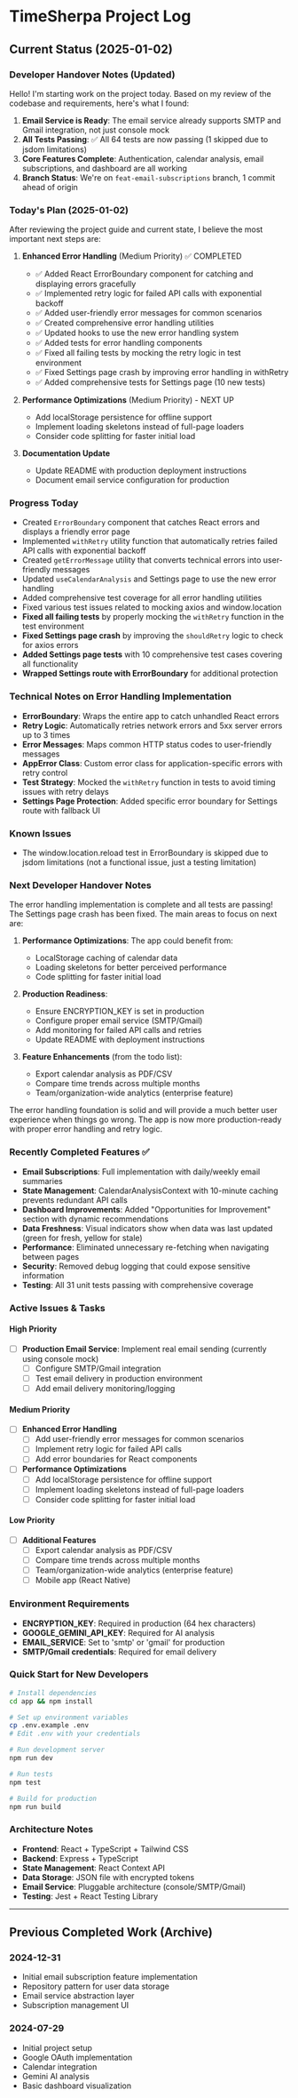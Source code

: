 # TimeSherpa Project Log

## Current Status (2025-01-02)

### Developer Handover Notes (Updated)
Hello! I'm starting work on the project today. Based on my review of the codebase and requirements, here's what I found:

1. **Email Service is Ready**: The email service already supports SMTP and Gmail integration, not just console mock
2. **All Tests Passing**: ✅ All 64 tests are now passing (1 skipped due to jsdom limitations)
3. **Core Features Complete**: Authentication, calendar analysis, email subscriptions, and dashboard are all working
4. **Branch Status**: We're on `feat-email-subscriptions` branch, 1 commit ahead of origin

### Today's Plan (2025-01-02)
After reviewing the project guide and current state, I believe the most important next steps are:

1. **Enhanced Error Handling** (Medium Priority) ✅ COMPLETED
   - ✅ Added React ErrorBoundary component for catching and displaying errors gracefully
   - ✅ Implemented retry logic for failed API calls with exponential backoff
   - ✅ Added user-friendly error messages for common scenarios
   - ✅ Created comprehensive error handling utilities
   - ✅ Updated hooks to use the new error handling system
   - ✅ Added tests for error handling components
   - ✅ Fixed all failing tests by mocking the retry logic in test environment
   - ✅ Fixed Settings page crash by improving error handling in withRetry
   - ✅ Added comprehensive tests for Settings page (10 new tests)

2. **Performance Optimizations** (Medium Priority) - NEXT UP
   - Add localStorage persistence for offline support
   - Implement loading skeletons instead of full-page loaders
   - Consider code splitting for faster initial load

3. **Documentation Update**
   - Update README with production deployment instructions
   - Document email service configuration for production

### Progress Today
- Created `ErrorBoundary` component that catches React errors and displays a friendly error page
- Implemented `withRetry` utility function that automatically retries failed API calls with exponential backoff
- Created `getErrorMessage` utility that converts technical errors into user-friendly messages
- Updated `useCalendarAnalysis` and Settings page to use the new error handling
- Added comprehensive test coverage for all error handling utilities
- Fixed various test issues related to mocking axios and window.location
- **Fixed all failing tests** by properly mocking the `withRetry` function in the test environment
- **Fixed Settings page crash** by improving the `shouldRetry` logic to check for axios errors
- **Added Settings page tests** with 10 comprehensive test cases covering all functionality
- **Wrapped Settings route with ErrorBoundary** for additional protection

### Technical Notes on Error Handling Implementation
- **ErrorBoundary**: Wraps the entire app to catch unhandled React errors
- **Retry Logic**: Automatically retries network errors and 5xx server errors up to 3 times
- **Error Messages**: Maps common HTTP status codes to user-friendly messages
- **AppError Class**: Custom error class for application-specific errors with retry control
- **Test Strategy**: Mocked the `withRetry` function in tests to avoid timing issues with retry delays
- **Settings Page Protection**: Added specific error boundary for Settings route with fallback UI

### Known Issues
- The window.location.reload test in ErrorBoundary is skipped due to jsdom limitations (not a functional issue, just a testing limitation)

### Next Developer Handover Notes
The error handling implementation is complete and all tests are passing! The Settings page crash has been fixed. The main areas to focus on next are:

1. **Performance Optimizations**: The app could benefit from:
   - LocalStorage caching of calendar data
   - Loading skeletons for better perceived performance
   - Code splitting for faster initial load

2. **Production Readiness**:
   - Ensure ENCRYPTION_KEY is set in production
   - Configure proper email service (SMTP/Gmail)
   - Add monitoring for failed API calls and retries
   - Update README with deployment instructions

3. **Feature Enhancements** (from the todo list):
   - Export calendar analysis as PDF/CSV
   - Compare time trends across multiple months
   - Team/organization-wide analytics (enterprise feature)

The error handling foundation is solid and will provide a much better user experience when things go wrong. The app is now more production-ready with proper error handling and retry logic.

### Recently Completed Features ✅
- **Email Subscriptions**: Full implementation with daily/weekly email summaries
- **State Management**: CalendarAnalysisContext with 10-minute caching prevents redundant API calls
- **Dashboard Improvements**: Added "Opportunities for Improvement" section with dynamic recommendations
- **Data Freshness**: Visual indicators show when data was last updated (green for fresh, yellow for stale)
- **Performance**: Eliminated unnecessary re-fetching when navigating between pages
- **Security**: Removed debug logging that could expose sensitive information
- **Testing**: All 31 unit tests passing with comprehensive coverage

### Active Issues & Tasks

#### High Priority
- [ ] **Production Email Service**: Implement real email sending (currently using console mock)
  - [ ] Configure SMTP/Gmail integration
  - [ ] Test email delivery in production environment
  - [ ] Add email delivery monitoring/logging

#### Medium Priority
- [ ] **Enhanced Error Handling**
  - [ ] Add user-friendly error messages for common scenarios
  - [ ] Implement retry logic for failed API calls
  - [ ] Add error boundaries for React components
  
- [ ] **Performance Optimizations**
  - [ ] Add localStorage persistence for offline support
  - [ ] Implement loading skeletons instead of full-page loaders
  - [ ] Consider code splitting for faster initial load

#### Low Priority
- [ ] **Additional Features**
  - [ ] Export calendar analysis as PDF/CSV
  - [ ] Compare time trends across multiple months
  - [ ] Team/organization-wide analytics (enterprise feature)
  - [ ] Mobile app (React Native)

### Environment Requirements
- **ENCRYPTION_KEY**: Required in production (64 hex characters)
- **GOOGLE_GEMINI_API_KEY**: Required for AI analysis
- **EMAIL_SERVICE**: Set to 'smtp' or 'gmail' for production
- **SMTP/Gmail credentials**: Required for email delivery

### Quick Start for New Developers
```bash
# Install dependencies
cd app && npm install

# Set up environment variables
cp .env.example .env
# Edit .env with your credentials

# Run development server
npm run dev

# Run tests
npm test

# Build for production
npm run build
```

### Architecture Notes
- **Frontend**: React + TypeScript + Tailwind CSS
- **Backend**: Express + TypeScript
- **State Management**: React Context API
- **Data Storage**: JSON file with encrypted tokens
- **Email Service**: Pluggable architecture (console/SMTP/Gmail)
- **Testing**: Jest + React Testing Library

---

## Previous Completed Work (Archive)

### 2024-12-31
- Initial email subscription feature implementation
- Repository pattern for user data storage
- Email service abstraction layer
- Subscription management UI

### 2024-07-29
- Initial project setup
- Google OAuth implementation
- Calendar integration
- Gemini AI analysis
- Basic dashboard visualization

